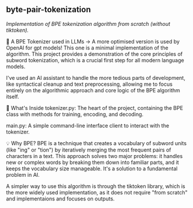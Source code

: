 ## byte-pair-tokenization
*Implementation of BPE tokenization algorithm from scratch (without tiktoken).*  


🌟 A BPE Tokenizer used in LLMs
-> A more optimised version is used by OpenAI for gpt models!
This one is a minimal implementation of the algorithm. This project provides a demonstration of the core principles of subword tokenization, which is a crucial first step for all modern language models.

I've used an AI assistant to handle the more tedious parts of development, like syntactical cleanup and text preprocessing, allowing me to focus entirely on the algorithmic approach and core logic of the BPE algorithm itself.

🚀 What's Inside
tokenizer.py: The heart of the project, containing the BPE class with methods for training, encoding, and decoding.

main.py: A simple command-line interface client to interact with the tokenizer.

💡 Why BPE?
BPE is a technique that creates a vocabulary of subword units (like "ing" or "tion") by iteratively merging the most frequent pairs of characters in a text. This approach solves two major problems: it handles new or complex words by breaking them down into familiar parts, and it keeps the vocabulary size manageable. It's a solution to a fundamental problem in AI.

A simpler way to use this algorithm is through the tiktoken library, which is the more widely used implementation, as it does not require "from scratch" and implementaions and focuses on outputs.